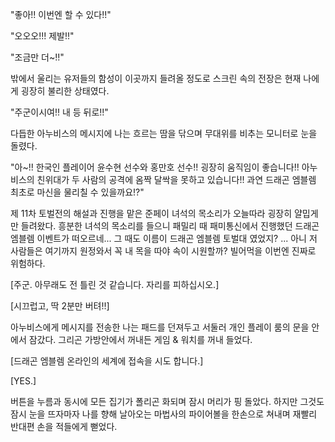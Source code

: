 "좋아!! 이번엔 할 수 있다!!" 

"오오오!!! 제발!!" 

"조금만 더~!!" 

밖에서 울리는 유저들의 함성이 이곳까지 들려올 정도로 스크린 속의 전장은 현재 나에게 굉장히 불리한 상태였다. 

"주군이시여!! 내 등 뒤로!!" 

다듭한 아누비스의 메시지에 나는 흐르는 땀을 닦으며 무대위를 비추는 모니터로 눈을 돌렸다. 

"아~!! 한국인 플레이어 윤수현 선수와 홍만호 선수!! 굉장히 움직임이 좋습니다!! 아누비스의 친위대가 두 사람의 공격에 옴짝 달싹을 못하고 있습니다!! 과연 드래곤 엠블렘 최초로 마신을 물리칠 수 있을까요!?" 

제 11차 토벌전의 해설과 진행을 맡은 준페이 녀석의 목소리가 오늘따라 굉장히 얄밉게만 들려왔다. 흥분한 녀석의 목소리를 들으니 패밀리 때 패미통신에서 진행했던 드래곤 엠블렘 이벤트가 떠오르네... 그 때도 이름이 드래곤 엠블렘 토벌대 였었지? 
... 아니 저 사람들은 여기까지 원정와서 꼭 내 목을 따야 속이 시원할까? 
빌어먹을 이번엔 진짜로 위험하다. 

[주군. 아무래도 전 틀린 것 같습니다. 자리를 피하십시오.] 

[시끄럽고, 딱 2분만 버텨!!] 

아누비스에게 메시지를 전송한 나는 패드를 던져두고 서둘러 개인 플레이 룸의 문을 안에서 잠갔다. 
그리곤 가방안에서 꺼내든 게임 & 워치를 꺼내 들었다. 

[드래곤 엠블렘 온라인의 세계에 접속을 시도 합니다.] 

[YES.] 

버튼을 누름과 동시에 모든 집기가 폴리곤 화되며 잠시 머리가 핑 돌았다. 
하지만 그것도 잠시 눈을 뜨자마자 나를 향해 날아오는 마법사의 파이어볼을 한손으로 쳐내며 재빨리 반대편 손을 적들에게 뻗었다. 